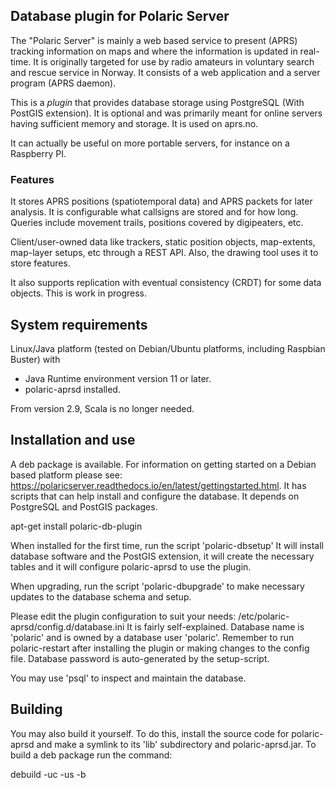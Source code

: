 ## Database plugin for Polaric Server

The "Polaric Server" is mainly a web based service to present (APRS) 
tracking information on maps and where the information is updated in real-
time. It is originally targeted for use by radio amateurs in voluntary search
and rescue service in Norway. It consists of a web application and a server 
program (APRS daemon). 
 
This is a _plugin_ that provides database storage using PostgreSQL (With PostGIS extension). It is 
optional and was primarily meant for online servers having sufficient memory and storage. 
It is used on aprs.no. 

It can actually be useful on more portable servers, for instance on a Raspberry PI. 


### Features

It stores APRS positions (spatiotemporal data) and APRS packets for later analysis.
It is configurable what callsigns are stored and for how long. Queries 
include movement trails, positions covered by digipeaters, etc. 

Client/user-owned data like trackers, static position objects, 
map-extents, map-layer setups, etc through a REST API. Also, the drawing tool
uses it to store features. 

It also supports replication with eventual consistency (CRDT) for some data objects. This is work in progress. 

## System requirements

Linux/Java platform (tested on Debian/Ubuntu platforms, including Raspbian Buster) with
* Java Runtime environment version 11 or later. 
* polaric-aprsd installed.

From version 2.9, Scala is no longer needed. 

## Installation and use
A deb package is available. For information on getting started on a Debian based platform please see: 
https://polaricserver.readthedocs.io/en/latest/gettingstarted.html. It has scripts that can help install and configure 
the database. It depends on PostgreSQL and PostGIS packages. 

apt-get install polaric-db-plugin

When installed for the first time, run the script 'polaric-dbsetup'
It will install database software and the PostGIS extension, it will create
the necessary tables and it will configure polaric-aprsd to use the
plugin. 

When upgrading, run the script 'polaric-dbupgrade' to make necessary updates to 
the database schema and setup. 

Please edit the plugin configuration to suit your needs: /etc/polaric-aprsd/config.d/database.ini
It is fairly self-explained. Database name is 'polaric' and is owned by a database user 'polaric'. 
Remember to run polaric-restart after installing the plugin or making changes to the config file. 
Database password is auto-generated by the setup-script.
 
You may use 'psql' to inspect and maintain the database. 
 
## Building 
You may also build it yourself. To do this, install the source code for polaric-aprsd
and make a symlink to its 'lib' subdirectory and polaric-aprsd.jar. To build a deb 
package run the command:

debuild -uc -us -b


